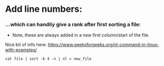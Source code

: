 # Add line numbers: 
### ...which can handily give a rank after first sorting a file:
- Note, these are always added in a new first column/start of the file.

Nice bit of info here: https://www.geeksforgeeks.org/nl-command-in-linux-with-examples/ 
```
cat file | sort -k 4 -n | nl > new_file
```
